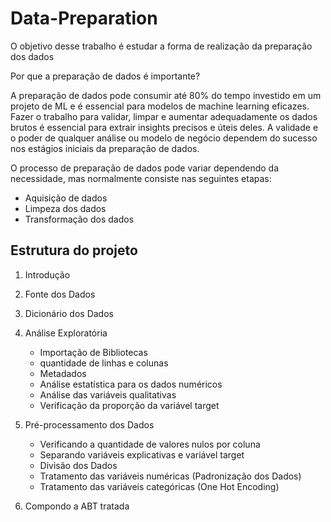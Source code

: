# Data-Preparation

O objetivo desse trabalho é estudar a forma de realização da preparação dos dados

Por que a preparação de dados é importante?

A preparação de dados pode consumir até 80% do tempo investido em um projeto de ML e é essencial para modelos de machine learning eficazes.
Fazer o trabalho para validar, limpar e aumentar adequadamente os dados brutos é essencial para extrair insights precisos e úteis deles. 
A validade e o poder de qualquer análise ou modelo de negócio dependem do sucesso nos estágios iniciais da preparação de dados. 

O processo de preparação de dados pode variar dependendo da necessidade, mas normalmente consiste nas seguintes etapas:
* Aquisição de dados
* Limpeza dos dados
* Transformação dos dados

## Estrutura do projeto
1. Introdução

2. Fonte dos Dados

3. Dicionário dos Dados

4. Análise Exploratória
    - Importação de Bibliotecas
    - quantidade de linhas e colunas
    - Metadados
    - Análise estatística para os dados numéricos
    - Análise das variáveis qualitativas
    - Verificação da proporção da variável target

5. Pré-processamento dos Dados
    - Verificando a quantidade de valores nulos por coluna
    - Separando variáveis explicativas e variável target
    - Divisão dos Dados
    - Tratamento das variáveis numéricas (Padronização dos Dados)
    - Tratamento das variáveis categóricas (One Hot Encoding)

6. Compondo a ABT tratada
